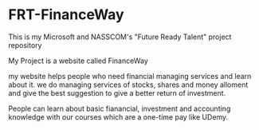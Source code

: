 # FRT-FinanceWay
This is my Microsoft and NASSCOM's "Future Ready Talent" project repository

My Project is a website called FinanceWay

my website helps people who need financial managing services and learn about it. we do managing services of stocks, shares and money alloment and give the best suggestion to give a better return of investment.

People can learn about basic fianancial, investment and accounting knowledge with our courses which are a one-time pay like UDemy.
